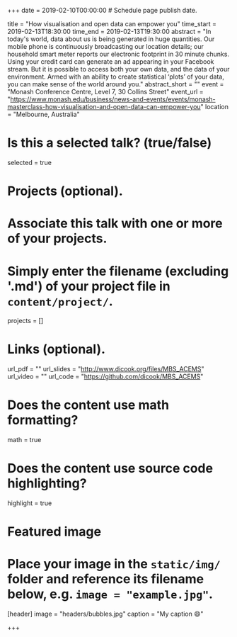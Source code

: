 +++
date = 2019-02-10T00:00:00  # Schedule page publish date.

title = "How visualisation and open data can empower you"
time_start = 2019-02-13T18:30:00
time_end = 2019-02-13T19:30:00
abstract = "In today's world, data about us is being generated in huge
quantities. Our mobile phone is continuously broadcasting our location
details; our household smart meter reports our electronic footprint in
30 minute chunks. Using your credit card can generate an ad appearing
in your Facebook stream. But it is possible to access both your own data, and the data of your environment. Armed with an ability to create statistical ‘plots’ of your data, you can make sense of the world around you."
abstract_short = ""
event = "Monash Conference Centre, Level 7, 30 Collins Street"
event_url = "https://www.monash.edu/business/news-and-events/events/monash-masterclass-how-visualisation-and-open-data-can-empower-you"
location = "Melbourne, Australia"

# Is this a selected talk? (true/false)
selected = true

# Projects (optional).
#   Associate this talk with one or more of your projects.
#   Simply enter the filename (excluding '.md') of your project file in `content/project/`.
projects = []

# Links (optional).
url_pdf = ""
url_slides = "http://www.dicook.org/files/MBS_ACEMS"
url_video = ""
url_code = "https://github.com/dicook/MBS_ACEMS"

# Does the content use math formatting?
math = true

# Does the content use source code highlighting?
highlight = true

# Featured image
# Place your image in the `static/img/` folder and reference its filename below, e.g. `image = "example.jpg"`.
[header]
image = "headers/bubbles.jpg"
caption = "My caption :smile:"

+++


